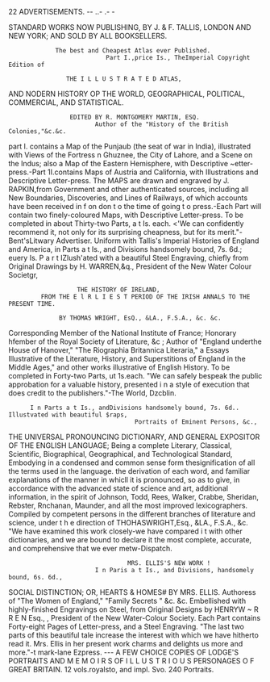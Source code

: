 22                                          ADVERTISEMENTS.
                                          --     ..-
               .-                                                                                   -

STANDARD WORKS NOW PUBLISHING,
                                BY J. & F. TALLIS,
         LONDON AND NEW YORK; AND SOLD BY ALL BOOKSELLERS.

                 The best and Cheapest Atlas ever Published.
                               Part I.,price Is., TheImperial Copyright Edition of

                    THE I L L U S T R A T E D ATLAS,
 AND NODERN HISTORY OP THE WORLD, GEOGRAPHICAL, POLITICAL, COMMERCIAL, AND STATISTICAL.

                     EDITED BY R. MONTGOMERY MARTIN, ESQ.
                            Author of the "History of the British Colonies,"&c.&c.
  part I. contains a Map of the Punjaub (the seat of war in India), illustrated with Views of the Fortress n
Ghuznee, the City of Lahore, and a Scene on the Indus; also a Map of the Eastern Hemisphere, with Descriptive
~etter-press.-Part 1I.contains Maps of Austria and California, with Illustrations and Descriptive Letter-press.
   The MAPS are drawn and engraved by J. RAPKIN,from Government and other authenticated sources,
including all New Boundaries, Discoveries, and Lines of Railways, of which accounts have been received in
f on don t o the time of going t o press.-Each Part will contain two finely-coloured Maps, with Descriptive
Letter-press.
                             To be completed in about Thirty-two Parts, a t Is. each.
  &lt;'We can confidently recommend it, not only for its surprising cheapness, but for its merit."-Bent'sLitwary
Advertiser.
Uniform with Tallis's Imperial Histories of England and America, in Parts a t Is., and Divisions handsomely
   bound, 7s. 6d.; euery Is. P a r t IZlush'ated with a beautiful Steel Engraving, chiefly from Original Drawings by
   H. WARREN,&q., President of the New Water Colour Societgr,

                       THE HISTORY OF IRELAND,
             FROM THE E l R L I E S T PERIOD OF THE IRISH ANNALS TO THE PRESENT TIME.

                  BY THOMAS WRIGHT, EsQ., &LA., F.S.A., &c. &c.
Corresponding Member of the National Institute of France; Honorary hfember of the Royal Society of
    Literature, &c ; Author of "England underthe House of Hanover," "The Riographia Britannica Literaria,"
    a Essays Illustrative of the Literature, History, and Superstitions of England in the Middle Ages," and
    other works illustrative of English History.
                                   To be completed in Forty-two Parts, ut 1s.each.
  "We can safely bespeak the public approbation for a valuable history, presented i n a style of execution
that does credit to the publishers."-The   World, Dzcblin.

          I n Parts a t Is., andDivisions handsomely bound, 7s. 6d.. Illustvated with beautiful $raps,
                                       Portraits of Eminent Persons, &c.,

THE UNIVERSAL PRONOUNCING DICTIONARY,
                         AND GENERAL EXPOSITOR OF THE ENGLISH LANGUAGE;
Being a complete Literary, Classical, Scientific, Biographical, Geographical, and Technological Standard,
    Embodying in a condensed and common sense form thesignification of all the terms used in the language.
    the derivation of each word, and familiar explanations of the manner in whicll it is pronounced, so as to
    give, in accordance with the advanced state of science and art, additional information, in the spirit of
    Johnson, Todd, Rees, Walker, Crabbe, Sheridan, Rebster, Rnchanan, Maunder, and all the most improved
    lexicographers. Compiled by competent persons in the different branches of literature and science, under
    t h e direction of THOHASWRIGHT,Esq., &LA., F.S.A., &c.
  "We have examined this work closely-we have compared i t with other dictionaries, and we are bound to
declare it the most complete, accurate, and comprehensive that we ever metw-Dispatch.

                                     MRS. ELLIS'S NEW WORK !
                            I n Paris a t Is., and Divisions, handsomely bound, 6s. 6d.,

SOCIAL DISTINCTION; OR, HEARTS & HOMES#
                                            BY MRS. ELLIS.
Authoress of "The Women of England," "Family Secrets " &c. &c. Embellished with highly-finished
    Engravings on Steel, from Original Designs by HENRYW ~ R R E N   Esq.,
                                                                        , President of the New Water-Colour
    Society. Each Part contains Forty-eight Pages of Letter-press, and a Steel Engraving.
  "The last two parts of this beautiful tale increase the interest with which we have hitherto read it. Mrs.
Ellis in her present work charms and delights us more and more."-t mark-lane Ezpress.
                                            ---
                                        A FEW CHOICE COPIES OF
     LODGE'S          PORTRAITS AND M E M O I R S OF I L L U S T R I O U S
                      PERSONAGES O F GREAT BRITAIN.
                                12 vols.royalsto, and impl. Svo. 240 Portraits.
